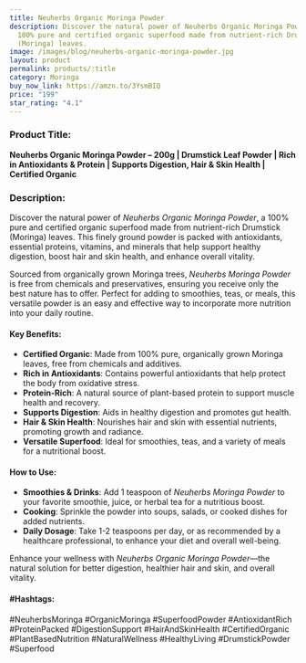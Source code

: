 ```yaml
---
title: Neuherbs Organic Moringa Powder
description: Discover the natural power of Neuherbs Organic Moringa Powder, a
  100% pure and certified organic superfood made from nutrient-rich Drumstick
  (Moringa) leaves.
image: /images/blog/neuherbs-organic-moringa-powder.jpg
layout: product
permalink: products/:title
category: Moringa
buy_now_link: https://amzn.to/3YsmBIQ
price: "199"
star_rating: "4.1"
---
```

### Product Title:
**Neuherbs Organic Moringa Powder – 200g | Drumstick Leaf Powder | Rich in Antioxidants & Protein | Supports Digestion, Hair & Skin Health | Certified Organic**

### Description:
Discover the natural power of *Neuherbs Organic Moringa Powder*, a 100% pure and certified organic superfood made from nutrient-rich Drumstick (Moringa) leaves. This finely ground powder is packed with antioxidants, essential proteins, vitamins, and minerals that help support healthy digestion, boost hair and skin health, and enhance overall vitality. 

Sourced from organically grown Moringa trees, *Neuherbs Moringa Powder* is free from chemicals and preservatives, ensuring you receive only the best nature has to offer. Perfect for adding to smoothies, teas, or meals, this versatile powder is an easy and effective way to incorporate more nutrition into your daily routine.

#### Key Benefits:
- **Certified Organic**: Made from 100% pure, organically grown Moringa leaves, free from chemicals and additives.
- **Rich in Antioxidants**: Contains powerful antioxidants that help protect the body from oxidative stress.
- **Protein-Rich**: A natural source of plant-based protein to support muscle health and recovery.
- **Supports Digestion**: Aids in healthy digestion and promotes gut health.
- **Hair & Skin Health**: Nourishes hair and skin with essential nutrients, promoting growth and radiance.
- **Versatile Superfood**: Ideal for smoothies, teas, and a variety of meals for a nutritional boost.

#### How to Use:
- **Smoothies & Drinks**: Add 1 teaspoon of *Neuherbs Moringa Powder* to your favorite smoothie, juice, or herbal tea for a nutritious boost.
- **Cooking**: Sprinkle the powder into soups, salads, or cooked dishes for added nutrients.
- **Daily Dosage**: Take 1-2 teaspoons per day, or as recommended by a healthcare professional, to enhance your diet and overall well-being.

Enhance your wellness with *Neuherbs Organic Moringa Powder*—the natural solution for better digestion, healthier hair and skin, and overall vitality.

#### #Hashtags:
#NeuherbsMoringa #OrganicMoringa #SuperfoodPowder #AntioxidantRich #ProteinPacked #DigestionSupport #HairAndSkinHealth #CertifiedOrganic #PlantBasedNutrition #NaturalWellness #HealthyLiving #DrumstickPowder #Superfood
